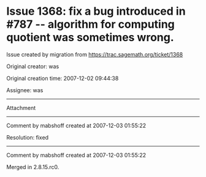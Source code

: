 # Issue 1368: fix a bug introduced in #787 -- algorithm for computing quotient was sometimes wrong.

Issue created by migration from https://trac.sagemath.org/ticket/1368

Original creator: was

Original creation time: 2007-12-02 09:44:38

Assignee: was




---

Attachment


---

Comment by mabshoff created at 2007-12-03 01:55:22

Resolution: fixed


---

Comment by mabshoff created at 2007-12-03 01:55:22

Merged in 2.8.15.rc0.

